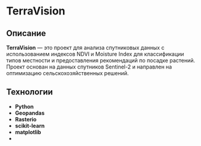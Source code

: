 # **TerraVision**

## Описание

**TerraVision** — это проект для анализа спутниковых данных с использованием индексов NDVI и Moisture Index для классификации типов местности и предоставления рекомендаций по посадке растений. Проект основан на данных спутников Sentinel-2 и направлен на оптимизацию сельскохозяйственных решений.

## Технологии

- **Python**
- **Geopandas**
- **Rasterio**
- **scikit-learn**
- **matplotlib**
- 

